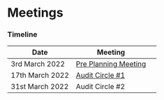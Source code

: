 # Meetings

### Timeline

| Date            | Meeting                                                                                                          |   |
| --------------- | ---------------------------------------------------------------------------------------------------------------- | - |
| 3rd March 2022  | [Pre Planning Meeting](https://quality-assurance-dao.gitbook.io/audit-circle/project/meetings/pre-planning)      |   |
| 17th March 2022 | [Audit Circle #1](https://quality-assurance-dao.gitbook.io/audit-circle/project/meetings/audit-circle-meeting-1) |   |
| 31st March 2022 | Audit Circle #2                                                                                                  |   |

###

